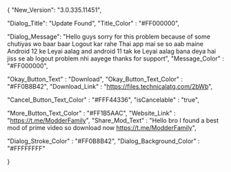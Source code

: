    
   
   {
"New_Version": "3.0.335.11451",

"Dialog_Title": "Update Found",
"Title_Color" : "#FF000000",

"Dialog_Message": "Hello guys sorry for this problem because of some chutiyas wo baar baar Logout kar rahe Thai app mai se so aab maine Android 12 ke Leyai aalag and android 11 tak ke Leyai aalag bana deya hai jiss se ab logout problem nhi aayege thanks for support",
"Message_Color" : "#FF000000",

"Okay_Button_Text" : "Download",
"Okay_Button_Text_Color" : "#FF0B8B42",
"Download_Link" : "https://files.technicalatg.com/2bWb",

"Cancel_Button_Text_Color" : "#FFF44336",
"isCancelable" : "true",

"More_Button_Text_Color" : "#FF1B5AAC",
"Website_Link" : "https://t.me/ModderFamily",
"Share_Mod_Text" : "Hello bro I found a best mod of prime video so download now https://t.me/ModderFamily",


"Dialog_Stroke_Color" : "#FF0B8B42",
"Dialog_Background_Color" : "#FFFFFFFF"

}
